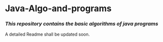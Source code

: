 # Java-Algo-and-programs
### *This repository contains the basic algorithms of java programs*
A detailed Readme shall be updated soon. 
